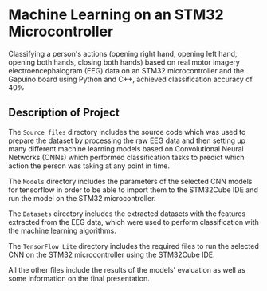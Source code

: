# Machine Learning on an STM32 Microcontroller
Classifying a person's actions (opening right hand, opening left hand, opening both hands, closing both hands) based on real motor imagery electroencephalogram (EEG) data on an STM32 microcontroller and the Gapuino board using Python and C++, achieved classification accuracy of 40%

## Description of Project
The `Source_files` directory includes the source code which was used to prepare the dataset by processing the raw EEG data and then setting up many different machine learning models based on Convolutional Neural Networks (CNNs) which performed classification tasks to predict which action the person was taking at any point in time.

The `Models` directory includes the parameters of the selected CNN models for tensorflow in order to be able to import them to the STM32Cube IDE and run the model on the STM32 microcontroller.

The `Datasets` directory includes the extracted datasets with the features extracted from the EEG data, which were used to perform classification with the machine learning algorithms.

The `TensorFlow_Lite` directory includes the required files to run the selected CNN on the STM32 microcontroller using the STM32Cube IDE.

All the other files include the results of the models' evaluation as well as some information on the final presentation.

